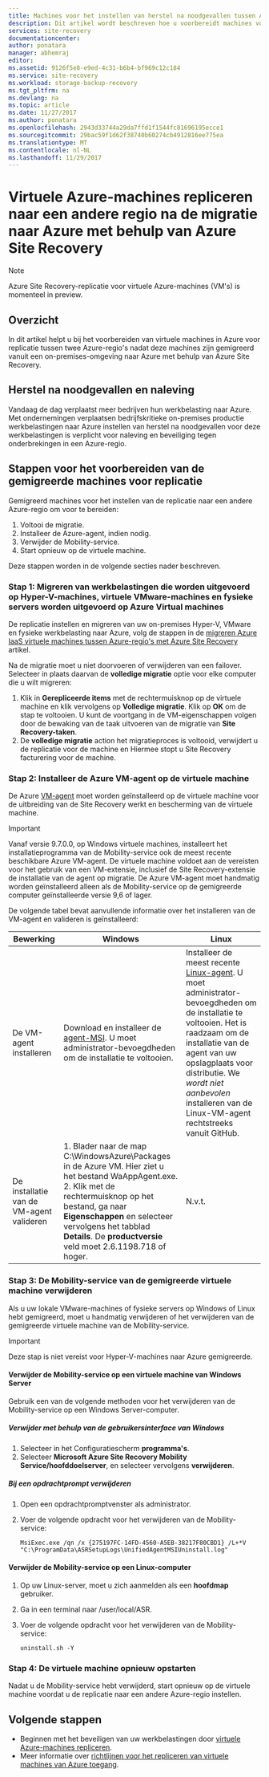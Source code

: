 ```yaml
---
title: Machines voor het instellen van herstel na noodgevallen tussen Azure-regio's na de migratie naar Azure met behulp van Site Recovery voorbereiden | Microsoft Docs
description: Dit artikel wordt beschreven hoe u voorbereidt machines voor het instellen van herstel na noodgevallen tussen Azure-regio's na de migratie naar Azure met behulp van Azure Site Recovery.
services: site-recovery
documentationcenter: 
author: ponatara
manager: abhemraj
editor: 
ms.assetid: 9126f5e8-e9ed-4c31-b6b4-bf969c12c184
ms.service: site-recovery
ms.workload: storage-backup-recovery
ms.tgt_pltfrm: na
ms.devlang: na
ms.topic: article
ms.date: 11/27/2017
ms.author: ponatara
ms.openlocfilehash: 2943d33744a29da7ffd1f1544fc81696195ecce1
ms.sourcegitcommit: 29bac59f1d62f38740b60274cb4912816ee775ea
ms.translationtype: MT
ms.contentlocale: nl-NL
ms.lasthandoff: 11/29/2017
---
```

# <a name="replicate-azure-vms-to-another-region-after-migration-to-azure-by-using-azure-site-recovery"></a>Virtuele Azure-machines repliceren naar een andere regio na de migratie naar Azure met behulp van Azure Site Recovery

>[!NOTE]
> Azure Site Recovery-replicatie voor virtuele Azure-machines (VM's) is momenteel in preview.

## <a name="overview"></a>Overzicht

In dit artikel helpt u bij het voorbereiden van virtuele machines in Azure voor replicatie tussen twee Azure-regio's nadat deze machines zijn gemigreerd vanuit een on-premises-omgeving naar Azure met behulp van Azure Site Recovery.

## <a name="disaster-recovery-and-compliance"></a>Herstel na noodgevallen en naleving
Vandaag de dag verplaatst meer bedrijven hun werkbelasting naar Azure. Met ondernemingen verplaatsen bedrijfskritieke on-premises productie werkbelastingen naar Azure instellen van herstel na noodgevallen voor deze werkbelastingen is verplicht voor naleving en beveiliging tegen onderbrekingen in een Azure-regio.

## <a name="steps-for-preparing-migrated-machines-for-replication"></a>Stappen voor het voorbereiden van de gemigreerde machines voor replicatie
Gemigreerd machines voor het instellen van de replicatie naar een andere Azure-regio om voor te bereiden:

1. Voltooi de migratie.
2. Installeer de Azure-agent, indien nodig.
3. Verwijder de Mobility-service.  
4. Start opnieuw op de virtuele machine.

Deze stappen worden in de volgende secties nader beschreven.

### <a name="step-1-migrate-workloads-running-on-hyper-v-vms-vmware-vms-and-physical-servers-to-run-on-azure-vms"></a>Stap 1: Migreren van werkbelastingen die worden uitgevoerd op Hyper-V-machines, virtuele VMware-machines en fysieke servers worden uitgevoerd op Azure Virtual machines

De replicatie instellen en migreren van uw on-premises Hyper-V, VMware en fysieke werkbelasting naar Azure, volg de stappen in de [migreren Azure IaaS virtuele machines tussen Azure-regio's met Azure Site Recovery](site-recovery-migrate-azure-to-azure.md) artikel. 

Na de migratie moet u niet doorvoeren of verwijderen van een failover. Selecteer in plaats daarvan de **volledige migratie** optie voor elke computer die u wilt migreren:
1. Klik in **Gerepliceerde items** met de rechtermuisknop op de virtuele machine en klik vervolgens op **Volledige migratie**. Klik op **OK** om de stap te voltooien. U kunt de voortgang in de VM-eigenschappen volgen door de bewaking van de taak uitvoeren van de migratie van **Site Recovery-taken**.
2. De **volledige migratie** action het migratieproces is voltooid, verwijdert u de replicatie voor de machine en Hiermee stopt u Site Recovery facturering voor de machine.

### <a name="step-2-install-the-azure-vm-agent-on-the-virtual-machine"></a>Stap 2: Installeer de Azure VM-agent op de virtuele machine
De Azure [VM-agent](../../virtual-machines/windows/classic/agents-and-extensions.md#azure-vm-agents-for-windows-and-linux) moet worden geïnstalleerd op de virtuele machine voor de uitbreiding van de Site Recovery werkt en bescherming van de virtuele machine.

>[!IMPORTANT]
>Vanaf versie 9.7.0.0, op Windows virtuele machines, installeert het installatieprogramma van de Mobility-service ook de meest recente beschikbare Azure VM-agent. De virtuele machine voldoet aan de vereisten voor het gebruik van een VM-extensie, inclusief de Site Recovery-extensie de installatie van de agent op migratie. De Azure VM-agent moet handmatig worden geïnstalleerd alleen als de Mobility-service op de gemigreerde computer geïnstalleerde versie 9,6 of lager.

De volgende tabel bevat aanvullende informatie over het installeren van de VM-agent en valideren is geïnstalleerd:

| **Bewerking** | **Windows** | **Linux** |
| --- | --- | --- |
| De VM-agent installeren |Download en installeer de [agent-MSI](http://go.microsoft.com/fwlink/?LinkID=394789&clcid=0x409). U moet administrator-bevoegdheden om de installatie te voltooien. |Installeer de meest recente [Linux-agent](../../virtual-machines/linux/agent-user-guide.md). U moet administrator-bevoegdheden om de installatie te voltooien. Het is raadzaam om de installatie van de agent van uw opslagplaats voor distributie. We *wordt niet aanbevolen* installeren van de Linux-VM-agent rechtstreeks vanuit GitHub.  |
| De installatie van de VM-agent valideren |1. Blader naar de map C:\WindowsAzure\Packages in de Azure VM. Hier ziet u het bestand WaAppAgent.exe. <br>2. Klik met de rechtermuisknop op het bestand, ga naar **Eigenschappen** en selecteer vervolgens het tabblad **Details**. De **productversie** veld moet 2.6.1198.718 of hoger. |N.v.t. |


### <a name="step-3-remove-the-mobility-service-from-the-migrated-virtual-machine"></a>Stap 3: De Mobility-service van de gemigreerde virtuele machine verwijderen

Als u uw lokale VMware-machines of fysieke servers op Windows of Linux hebt gemigreerd, moet u handmatig verwijderen of het verwijderen van de gemigreerde virtuele machine van de Mobility-service.

>[!IMPORTANT]
>Deze stap is niet vereist voor Hyper-V-machines naar Azure gemigreerde.

#### <a name="uninstall-the-mobility-service-on-a-windows-server-vm"></a>Verwijder de Mobility-service op een virtuele machine van Windows Server
Gebruik een van de volgende methoden voor het verwijderen van de Mobility-service op een Windows Server-computer.

##### <a name="uninstall-by-using-the-windows-ui"></a>Verwijder met behulp van de gebruikersinterface van Windows
1. Selecteer in het Configuratiescherm **programma's**.
2. Selecteer **Microsoft Azure Site Recovery Mobility Service/hoofddoelserver**, en selecteer vervolgens **verwijderen**.

##### <a name="uninstall-at-a-command-prompt"></a>Bij een opdrachtprompt verwijderen
1. Open een opdrachtpromptvenster als administrator.
2. Voer de volgende opdracht voor het verwijderen van de Mobility-service:

   ```
   MsiExec.exe /qn /x {275197FC-14FD-4560-A5EB-38217F80CBD1} /L+*V "C:\ProgramData\ASRSetupLogs\UnifiedAgentMSIUninstall.log"
   ```

#### <a name="uninstall-the-mobility-service-on-a-linux-computer"></a>Verwijder de Mobility-service op een Linux-computer
1. Op uw Linux-server, moet u zich aanmelden als een **hoofdmap** gebruiker.
2. Ga in een terminal naar /user/local/ASR.
3. Voer de volgende opdracht voor het verwijderen van de Mobility-service:

   ```
   uninstall.sh -Y
   ```

### <a name="step-4-restart-the-vm"></a>Stap 4: De virtuele machine opnieuw opstarten

Nadat u de Mobility-service hebt verwijderd, start opnieuw op de virtuele machine voordat u de replicatie naar een andere Azure-regio instellen.


## <a name="next-steps"></a>Volgende stappen
- Beginnen met het beveiligen van uw werkbelastingen door [virtuele Azure-machines repliceren](../azure-to-azure-quickstart.md).
- Meer informatie over [richtlijnen voor het repliceren van virtuele machines van Azure toegang](../site-recovery-azure-to-azure-networking-guidance.md).
